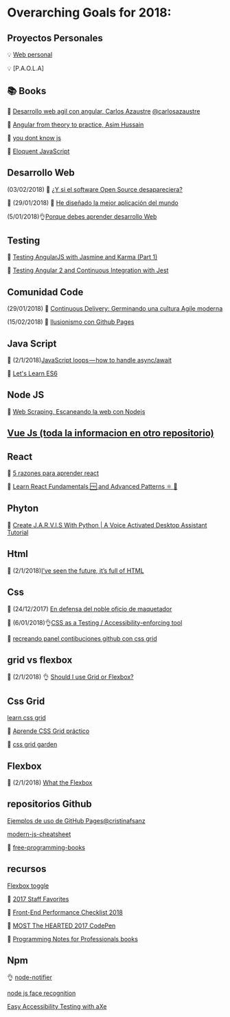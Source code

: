 # Overarching Goals for 2018:

## Proyectos Personales

:bulb: [Web personal](http://strigo.es/)

:bulb: [P.A.O.L.A]

## :books: Books

:blue_book: [Desarrollo web agil con angular, Carlos Azaustre](https://carlosazaustre.es/)    [@carlosazaustre](https://twitter.com/carlosazaustre?lang=es)

:blue_book: [Angular from theory to practice, Asim Hussain](https://codecraft.tv/courses/angular/)

:blue_book: [you dont know js](https://www.amazon.com/You-Dont-Know-Js-Book/dp/B01AY9P0P6)

:blue_book: [Eloquent JavaScript](https://www.amazon.com/Eloquent-JavaScript-2nd-Ed-Introduction-ebook/dp/B00QL616UU/ref=sr_1_1?s=digital-text&ie=UTF8&qid=1514116099&sr=1-1&keywords=Eloquent_JavaScript)

## Desarrollo Web

(03/02/2018) :page_facing_up: [¿Y si el software Open Source desapareciera?](https://www.xataka.com/servicios/y-si-el-software-open-source-desapareciera)

🤩 (29/01/2018) :page_facing_up: [He diseñado la mejor aplicación del mundo](https://elabismodenull.wordpress.com/2017/03/02/he-disenado-la-mejor-aplicacion-del-mundo/)

(5/01/2018):ok_hand:[Porque debes aprender desarrollo Web](http://wmedia.es/debes-aprender-desarrollo-web/?utm_content=buffer00221&utm_medium=social&utm_source=twitter.com&utm_campaign=buffer)

## Testing

:page_facing_up:
[Testing AngularJS with Jasmine and Karma (Part 1)](https://scotch.io/tutorials/testing-angularjs-with-jasmine-and-karma-part-1)

:page_facing_up:
[Testing Angular 2 and Continuous Integration with Jest](https://semaphoreci.com/community/tutorials/testing-angular-2-and-continuous-integration-with-jest)

## Comunidad Code 

(29/01/2018) :movie_camera: [Continuous Delivery: Germinando una cultura Agile moderna](https://www.youtube.com/watch?v=hbggtXmQcf8)

(15/02/2018) :movie_camera: [Ilusionismo con Github Pages](https://www.youtube.com/watch?v=VBKQIiTl8Bc)

## Java Script

:page_facing_up: (2/1/2018)[JavaScript loops — how to handle async/await](https://blog.lavrton.com/javascript-loops-how-to-handle-async-await-6252dd3c795)

:movie_camera: [Let's Learn ES6](https://www.youtube.com/watch?v=LTbnmiXWs2k&list=PL57atfCFqj2h5fpdZD-doGEIs0NZxeJTX)

## Node JS

:movie_camera: [Web Scraping, Escaneando la web con Nodejs](https://youtu.be/rcsvTUG0bs8)

## [Vue Js (toda la informacion en otro repositorio)](https://github.com/trigoporres/personal-aprendiendoVue)

## React

:page_facing_up: [5 razones para aprender react](https://www.linkedin.com/pulse/reactjs-5-razones-por-las-que-deber%C3%ADas-aprenderlo-dur%C3%A1n-garc%C3%ADa/?trackingId=LigiqTHi92MO6ljDXMNp8g%3D%3D)

:page_facing_up: [Learn React Fundamentals 🆓 and Advanced Patterns ⚛️ 🎁](https://blog.kentcdodds.com/learn-react-fundamentals-and-advanced-patterns-eac90341c9db)

## Phyton

:movie_camera: [Create J.A.R.V.I.S With Python | A Voice Activated Desktop Assistant Tutorial](https://www.youtube.com/watch?v=2eoudIBVW9w&lipi=urn%3Ali%3Apage%3Ad_flagship3_feed%3BGVQwGf%2BDSA2XcZsuWFtchw%3D%3D)

## Html

:page_facing_up: (2/1/2018)[I’ve seen the future, it’s full of HTML](https://medium.com/@mikeal/ive-seen-the-future-it-s-full-of-html-2577246f2210)

## Css

:page_facing_up: (24/12/2017) [En defensa del noble oficio de maquetador](https://octuweb.com/defensa-noble-oficio-maquetador/)

:page_facing_up: (6/01/2018):ok_hand:[CSS as a Testing / Accessibility-enforcing tool](https://medium.com/@amir.guirguis/css-as-a-testing-accessibility-enforcing-tool-76908cfad19f)

:page_facing_up: [recreando panel contibuciones github con css grid](https://bitsofco.de/github-contribution-graph-css-grid/)

## grid vs flexbox

:page_facing_up: (2/1/2018) :ok_hand: [Should I use Grid or Flexbox?](https://rachelandrew.co.uk/archives/2016/03/30/should-i-use-grid-or-flexbox/)

## Css Grid

[learn css grid](http://learncssgrid.com/)

:movie_camera: [Aprende CSS Grid práctico](https://www.youtube.com/playlist?list=PLM-Y_YQmMEqBxmylkI5WJn9ouUxWlJNOW)

:page_facing_up: [css grid garden](http://cssgridgarden.com/#es)

## Flexbox

:movie_camera: (2/1/2018) [What the Flexbox](https://www.youtube.com/playlist?list=PLu8EoSxDXHP7xj_y6NIAhy0wuCd4uVdid)

## repositorios Github

[Ejemplos de uso de GitHub Pages](https://github.com/cristinafsanz/github-pages)[@cristinafsanz](https://twitter.com/cristinafsanz?lang=es)

[modern-js-cheatsheet](https://github.com/mbeaudru/modern-js-cheatsheet)

:page_facing_up: [free-programming-books](https://github.com/EbookFoundation/free-programming-books)


## recursos

[Flexbox toggle](https://codepen.io/shshaw/pen/EbjvbQ/)

:page_facing_up: [2017 Staff Favorites](https://css-tricks.com/2017-staff-favorites/)

:page_facing_up: [Front-End Performance Checklist 2018 ](https://www.smashingmagazine.com/2018/01/front-end-performance-checklist-2018-pdf-pages/)

:page_facing_up: [MOST The HEARTED 2017 CodePen](https://codepen.io/2017/popular/pens/)

:page_facing_up: [Programming Notes for Professionals books](http://books.goalkicker.com/)

## Npm

:ok_hand: [node-notifier](https://github.com/mikaelbr/node-notifier)

[node js face recognition](https://medium.com/@muehler.v/node-js-face-recognition-js-simple-and-robust-face-recognition-using-deep-learning-ea5ba8e852)

[Easy Accessibility Testing with aXe](https://www.axe-core.org/)

